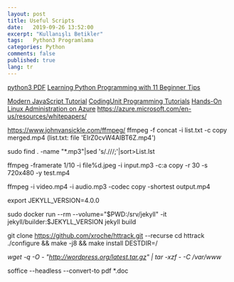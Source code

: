 ```yaml
---
layout: post
title: Useful Scripts
date:   2019-09-26 13:52:00
excerpt: "Kullanışlı Betikler"
tags:   Python3 Programlama 
categories: Python
comments: false
published: true
lang: tr
---
```



<a href="https://vdemir.github.io/viewer/web/viewer.html?file=https://vdemir.github.io/assets/istihza/python3.pdf" target="_blank">python3 PDF</a>
<a href="https://vdemir.github.io/viewer/web/viewer.html?file=https://vdemir.github.io/assets/pythn/Learning-Tips.pdf" target="_blank">Learning Python Programming with 11 Beginner Tips</a>


[Modern JavaScript Tutorial](https://javascript.info)
[CodingUnit Programming Tutorials](https://www.codingunit.com/)
[Hands-On Linux Administration on Azure](https://www.codingunit.com/)
https://azure.microsoft.com/en-us/resources/whitepapers/

  https://www.johnvansickle.com/ffmpeg/
ffmpeg -f concat -i list.txt -c copy merged.mp4 (list.txt: file 'EIrZ0cvW4AIBT6Z.mp4')


  
sudo find . -name "*.mp3"|sed 's/\.\///;'|sort>List.lst

ffmpeg -framerate 1/10 -i file%d.jpeg -i input.mp3  -c:a copy  -r 30 -s 720x480 -y test.mp4

ffmpeg -i video.mp4 -i audio.mp3 -codec copy -shortest output.mp4

export JEKYLL_VERSION=4.0.0

sudo docker run --rm   --volume="$PWD:/srv/jekyll"   -it jekyll/builder:$JEKYLL_VERSION   jekyll build


git clone https://github.com/xroche/httrack.git --recurse
cd httrack
./configure && make -j8 && make install DESTDIR=/

*wget -q -O - "http://wordpress.org/latest.tar.gz" | tar -xzf - -C /var/www*

soffice --headless --convert-to pdf *.doc

